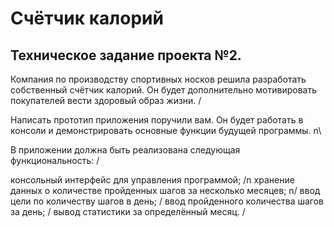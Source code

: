 # Счётчик калорий
## Техническое задание проекта №2.
Компания по производству спортивных носков решила разработать собственный счётчик калорий. Он будет дополнительно мотивировать покупателей вести здоровый образ жизни. /

Написать прототип приложения поручили вам. Он будет работать в консоли и демонстрировать основные функции будущей программы. n\

В приложении должна быть реализована следующая функциональность: /

консольный интерфейс для управления программой; /n
хранение данных о количестве пройденных шагов за несколько месяцев; n/
ввод цели по количеству шагов в день; / 
ввод пройденного количества шагов за день; / 
вывод статистики за определённый месяц. /
